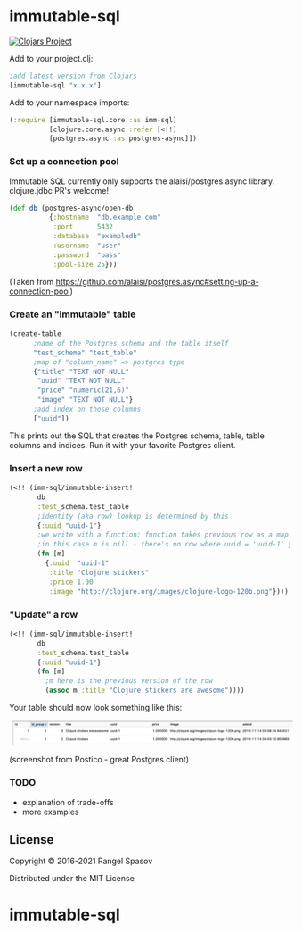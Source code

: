 # immutable-sql

[![Clojars Project](https://img.shields.io/clojars/v/immutable-sql.svg)](https://clojars.org/immutable-sql)

Add to your project.clj:

```clj
;add latest version from Clojars
[immutable-sql "x.x.x"]
```

Add to your namespace imports:

```clj
(:require [immutable-sql.core :as imm-sql]
          [clojure.core.async :refer [<!!]
          [postgres.async :as postgres-async]])
```

### Set up a connection pool
Immutable SQL currently only supports the alaisi/postgres.async library. clojure.jdbc PR's welcome!
```clj
(def db (postgres-async/open-db
          {:hostname  "db.example.com"
           :port      5432                                  
           :database  "exampledb"
           :username  "user"
           :password  "pass"
           :pool-size 25}))
```
(Taken from https://github.com/alaisi/postgres.async#setting-up-a-connection-pool)


### Create an "immutable" table

```clj
(create-table
      ;name of the Postgres schema and the table itself
      "test_schema" "test_table"
      ;map of "column_name" => postgres type
      {"title" "TEXT NOT NULL"
       "uuid" "TEXT NOT NULL"
       "price" "numeric(21,6)"
       "image" "TEXT NOT NULL"}
      ;add index on those columns
      ["uuid"])
```
This prints out the SQL that creates the Postgres schema, table, table columns and indices. Run it with your favorite Postgres client.


### Insert a new row
```clj
(<!! (imm-sql/immutable-insert!
       db
       :test_schema.test_table
       ;identity (aka row) lookup is determined by this
       {:uuid "uuid-1"}
       ;we write with a function; function takes previous row as a map
       ;in this case m is nill - there's no row where uuid = 'uuid-1' yet 
       (fn [m]
         {:uuid  "uuid-1"
          :title "Clojure stickers"
          :price 1.00
          :image "http://clojure.org/images/clojure-logo-120b.png"})))
```

### "Update" a row 
```clj
(<!! (imm-sql/immutable-insert!
       db
       :test_schema.test_table
       {:uuid "uuid-1"}
       (fn [m]
         ;m here is the previous version of the row 
         (assoc m :title "Clojure stickers are awesome"))))
```

Your table should now look something like this:

<img src="/doc/table1.png" width="800px" hspace="5px"/>
<br>

(screenshot from Postico - great Postgres client)


### TODO
- explanation of trade-offs
- more examples

## License

Copyright © 2016-2021 Rangel Spasov

Distributed under the MIT License
# immutable-sql
